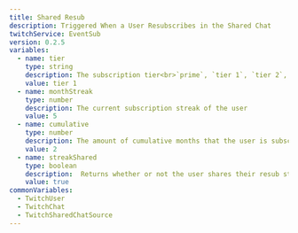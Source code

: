 ```yaml
---
title: Shared Resub
description: Triggered When a User Resubscribes in the Shared Chat
twitchService: EventSub
version: 0.2.5
variables:
  - name: tier
    type: string
    description: The subscription tier<br>`prime`, `tier 1`, `tier 2`, `tier 3`
    value: tier 1
  - name: monthStreak
    type: number
    description: The current subscription streak of the user
    value: 5
  - name: cumulative
    type: number
    description: The amount of cumulative months that the user is subscribed for
    value: 2
  - name: streakShared
    type: boolean
    description:  Returns whether or not the user shares their resub streak.
    value: true
commonVariables:
  - TwitchUser
  - TwitchChat
  - TwitchSharedChatSource
---
```

